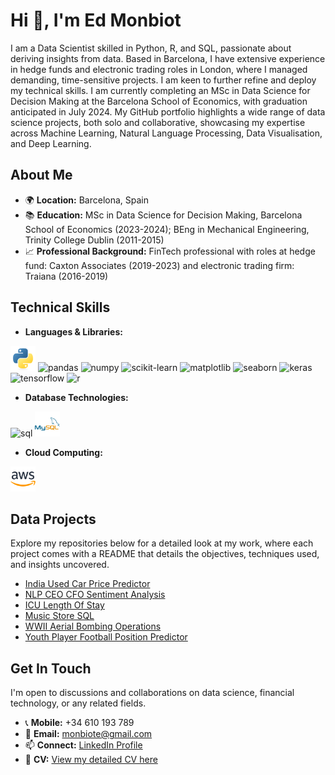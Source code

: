 # Hi 👋, I'm Ed Monbiot

I am a Data Scientist skilled in Python, R, and SQL, passionate about deriving insights from data. Based in Barcelona, I have extensive experience in hedge funds and electronic trading roles in London, where I managed demanding, time-sensitive projects. I am keen to further refine and deploy my technical skills. I am currently completing an MSc in Data Science for Decision Making at the Barcelona School of Economics, with graduation anticipated in July 2024. My GitHub portfolio highlights a wide range of data science projects, both solo and collaborative, showcasing my expertise across Machine Learning, Natural Language Processing, Data Visualisation, and Deep Learning.

## About Me

- 🌍 **Location:** Barcelona, Spain
- 📚 **Education:** MSc in Data Science for Decision Making, Barcelona School of Economics (2023-2024); BEng in Mechanical Engineering, Trinity College Dublin (2011-2015)
- 📈 **Professional Background:** FinTech professional with roles at hedge fund: Caxton Associates (2019-2023) and electronic trading firm: Traiana (2016-2019) 

## Technical Skills

- **Languages & Libraries:**
<p align="left">
  <img src="https://raw.githubusercontent.com/devicons/devicon/master/icons/python/python-original.svg" alt="python" width="40" height="40"/>
  <img src="https://upload.wikimedia.org/wikipedia/commons/2/22/Pandas_mark.svg" alt="pandas" width="40" height="40"/>
  <img src="https://numpy.org/images/logo.svg" alt="numpy" width="40" height="40"/>
  <img src="https://upload.wikimedia.org/wikipedia/commons/0/05/Scikit_learn_logo_small.svg" alt="scikit-learn" width="40" height="40"/>
  <img src="https://matplotlib.org/stable/_images/sphx_glr_logos2_003.png" alt="matplotlib" width="40" height="40"/>
  <img src="https://seaborn.pydata.org/_static/logo-wide-lightbg.svg" alt="seaborn" width="60" height="40"/>
  <img src="https://keras.io/img/logo.png" alt="keras" width="40" height="40"/>
  <img src="https://www.tensorflow.org/images/tf_logo_social.png" alt="tensorflow" width="40" height="40"/>
  <img src="https://www.r-project.org/logo/Rlogo.svg" alt="r" width="40" height="40"/>
</p>


- **Database Technologies:**
<p align="left">
  <img src="https://www.svgrepo.com/show/255832/sql.svg" alt="sql" width="40" height="40"/> <!-- Generic SQL icon -->
  <img src="https://raw.githubusercontent.com/devicons/devicon/master/icons/mysql/mysql-original-wordmark.svg" alt="mysql" width="40" height="40"/>
</p>


- **Cloud Computing:**
<p align="left">
  <img src="https://raw.githubusercontent.com/devicons/devicon/master/icons/amazonwebservices/amazonwebservices-original-wordmark.svg" alt="aws" width="40" height="40"/>
</p>

## Data Projects

Explore my repositories below for a detailed look at my work, where each project comes with a README that details the objectives, techniques used, and insights uncovered.

- [India Used Car Price Predictor](https://github.com/monbiote/India_Used_Car_Price_Predictor)
- [NLP CEO CFO Sentiment Analysis](https://github.com/monbiote/NLP_CEO_CFO_Sentiment_Analysis)
- [ICU Length Of Stay](https://github.com/monbiote/ICU_Length_Of_Stay)
- [Music Store SQL](https://github.com/monbiote/Music_Store_SQL)
- [WWII Aerial Bombing Operations](https://github.com/monbiote/WWII_Aerial_Bombing_Operations)
- [Youth Player Football Position Predictor](https://github.com/monbiote/Youth_Player_Football_Position_Predictor)


## Get In Touch

I'm open to discussions and collaborations on data science, financial technology, or any related fields.

- 📞 **Mobile:** +34 610 193 789
- 📧 **Email:** monbiote@gmail.com
- 📫 **Connect:** [LinkedIn Profile](https://www.linkedin.com/in/edward-monbiot-609047a6/)
- 📄 **CV:** [View my detailed CV here](https://github.com/monbiote/edward_monbiot_cv/blob/main/Edward_Monbiot_Data_Science_CV.pdf)

